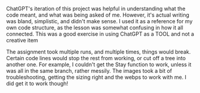 ChatGPT's iteration of this project was helpful in understanding what the code meant, and what was being asked of me. However, it's actual writing was bland, simplistic, and didn't make sense.
I used it as a reference for my own code structure, as the lesson was somewhat confusing in how it all connected. 
This was a good exercise in using ChatGPT as a TOOL and not a creative item


The assignment took multiple runs, and multiple times, things would break. Certain code lines would stop the rest from working, or cut off a tree into another one. 
For example, I couldn't get the Stay function to work, unless it was all in the same branch, rather messily.
The images took a bit of troubleshooting, getting the sizing right and the webps to work with me.
I did get it to work though!
